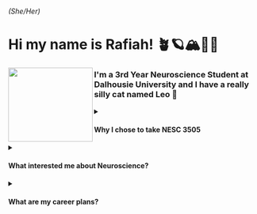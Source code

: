 ###### (She/Her)
# Hi my name is Rafiah! 🪴🪐🏔🧸🌻
<img align="left" width="170" height="150" src="https://github.com/user-attachments/assets/5fb46b6b-ab81-4092-a035-484082e207d8">


### I'm a 3rd Year Neuroscience Student at Dalhousie University and I have a really silly cat named Leo 💌


<details>
<summary><h4>Why I chose to take NESC 3505 <h4></summary>
I enrolled in this course as part of my Certificate in Neurotechnology Innovation, which Dr. Newman also recommended to help with NCIL projects! 🐳
</details>
<details>
<summary><h4>What interested me about Neuroscience?<h4></summary>
I’ve always been interested in neuroscience because my dad has acromegaly, and that really sparked my fascination in high school when I learned about how the brain produces hormones. 🧠
</details>
<details>
<summary><h4>What are my career plans?<h4></summary>
I wish I knew. 
Might be cool to be a Psychiatrist one day, also debating between Biochemical Engineering and Psychology so it's not looking good in terms of a decision right now. 🙂 

<!--
**rmir4/rmir4** is a ✨ _special_ ✨ repository because its `README.md` (this file) appears on your GitHub profile.

Here are some ideas to get you started:

- 🔭 I’m currently working on ...
- 🌱 I’m currently learning ...
- 👯 I’m looking to collaborate on ...
- 🤔 I’m looking for help with ...
- 💬 Ask me about ...
- 📫 How to reach me: ...
- 😄 Pronouns: ...
- ⚡ Fun fact: ...
-->
